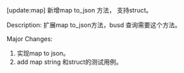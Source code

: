 [update:map] 新增map to_json 方法， 支持struct。

Description:
扩展map to_json方法，busd 查询需要这个方法。

Major Changes:
1. 实现map to json。
2. add map string 和struct的测试用例。